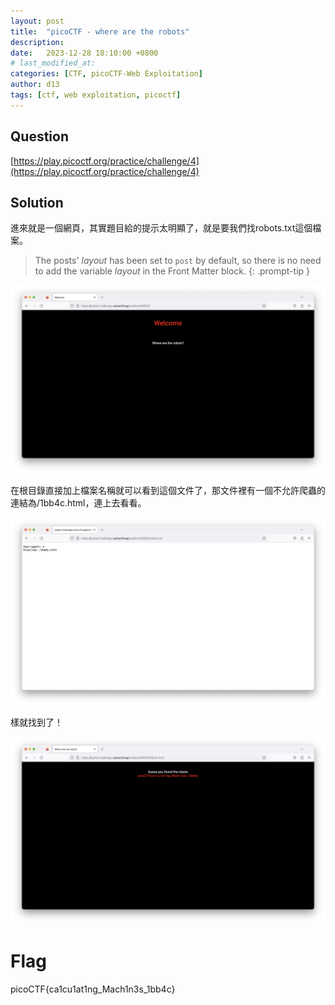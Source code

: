 ```yaml
---
layout: post
title:  "picoCTF - where are the robots"
description: 
date:   2023-12-28 18:10:00 +0800
# last_modified_at:
categories: [CTF, picoCTF-Web Exploitation]
author: d13
tags: [ctf, web exploitation, picoctf]
---
```


## Question

[https://play.picoctf.org/practice/challenge/4](https://play.picoctf.org/practice/challenge/4)

## Solution

進來就是一個網頁，其實題目給的提示太明顯了，就是要我們找robots.txt這個檔案。

> The posts' _layout_ has been set to `post` by default, so there is no need to add the variable _layout_ in the Front Matter block.
{: .prompt-tip }

![](/assets/img/wherearetherobots_1.png)

在根目錄直接加上檔案名稱就可以看到這個文件了，那文件裡有一個不允許爬蟲的連結為/1bb4c.html，連上去看看。

![](/assets/img/wherearetherobots_2.png)

樣就找到了！

![](/assets/img/wherearetherobots_3.png)

# Flag

picoCTF{ca1cu1at1ng_Mach1n3s_1bb4c}